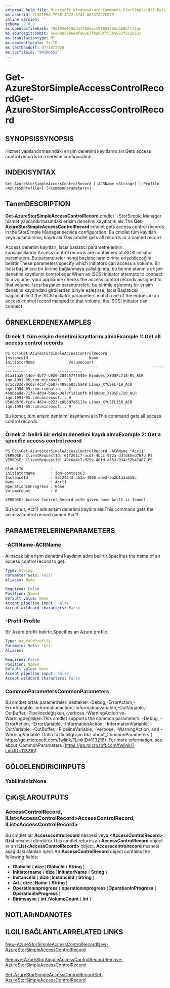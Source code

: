 ```yaml
---
external help file: Microsoft.WindowsAzure.Commands.StorSimple.dll-Help.xml
ms.assetid: 71302FB6-7E2B-4972-A743-AB537AC7CD79
online version: ''
schema: 2.0.0
ms.openlocfilehash: 79e194e0f8dda4392dec191881702c680bf172ac
ms.sourcegitcommit: 56ed085a868afa8263f8eb0f755b5822f5c29532
ms.translationtype: MT
ms.contentlocale: tr-TR
ms.lasthandoff: 07/18/2020
ms.locfileid: "94106552"
---
```

# <span data-ttu-id="37189-101">Get-AzureStorSimpleAccessControlRecord</span><span class="sxs-lookup"><span data-stu-id="37189-101">Get-AzureStorSimpleAccessControlRecord</span></span>

## <span data-ttu-id="37189-102">SYNOPSIS</span><span class="sxs-lookup"><span data-stu-id="37189-102">SYNOPSIS</span></span>
<span data-ttu-id="37189-103">Hizmet yapılandırmasındaki erişim denetimi kayıtlarını alır.</span><span class="sxs-lookup"><span data-stu-id="37189-103">Gets access control records in a service configuration.</span></span>

## <span data-ttu-id="37189-104">INDEKI</span><span class="sxs-lookup"><span data-stu-id="37189-104">SYNTAX</span></span>

```
Get-AzureStorSimpleAccessControlRecord [-ACRName <String>] [-Profile <AzureSMProfile>] [<CommonParameters>]
```

## <span data-ttu-id="37189-105">Tanım</span><span class="sxs-lookup"><span data-stu-id="37189-105">DESCRIPTION</span></span>
<span data-ttu-id="37189-106">**Get-AzureStorSimpleAccessControlRecord** cmdlet 'ı StorSimple Manager hizmet yapılandırmasındaki erişim denetimi kayıtlarını alır.</span><span class="sxs-lookup"><span data-stu-id="37189-106">The **Get-AzureStorSimpleAccessControlRecord** cmdlet gets access control records in the StorSimple Manager service configuration.</span></span>
<span data-ttu-id="37189-107">Bu cmdlet tüm kayıtları veya adlandırılmış kaydı alır.</span><span class="sxs-lookup"><span data-stu-id="37189-107">This cmdlet gets all records or a named record.</span></span>

<span data-ttu-id="37189-108">Access denetim kayıtları, Iscsı başlatıcı parametrelerinin kapsayıcılarıdır.</span><span class="sxs-lookup"><span data-stu-id="37189-108">Access control records are containers of iSCSI initiator parameters.</span></span>
<span data-ttu-id="37189-109">Bu parametreler hangi başlatıcıların birime erişebileceğini belirtir.</span><span class="sxs-lookup"><span data-stu-id="37189-109">These parameters specify which initiators can access a volume.</span></span>
<span data-ttu-id="37189-110">Bir Iscsı başlatıcısı bir birime bağlanmaya çalıştığında, bu birime atanmış erişim denetimi kayıtlarını kontrol eder.</span><span class="sxs-lookup"><span data-stu-id="37189-110">When an iSCSI initiator attempts to connect to a volume, your appliance checks the access control records assigned to that volume.</span></span>
<span data-ttu-id="37189-111">Iscsı başlatıcı parametreleri, bu birimle eşlenmiş bir erişim denetimi kaydındaki girdilerden biriyle eşleşirse, Iscsı Başlatıcısı bağlanabilir.</span><span class="sxs-lookup"><span data-stu-id="37189-111">If the iSCSI initiator parameters match one of the entries in an access control record mapped to that volume, the iSCSI initiator can connect.</span></span>

## <span data-ttu-id="37189-112">ÖRNEKLERDEN</span><span class="sxs-lookup"><span data-stu-id="37189-112">EXAMPLES</span></span>

### <span data-ttu-id="37189-113">Örnek 1: tüm erişim denetimi kayıtlarını alma</span><span class="sxs-lookup"><span data-stu-id="37189-113">Example 1: Get all access control records</span></span>
```
PS C:\>Get-AzureStorSimpleAccessControlRecord
InstanceId                           Name                        InitiatorName               VolumeCount
----------                           ----                        -------------               -----------
01a31aa5-14de-4b77-b926-2842577f540e Windows_XYUSFL718-RV_ACR    iqn.1991-05.com.microsof... 3
071c282d-0cd2-4c5f-b687-48966037ba48 Linux_XYUSFL719_ACR         iqn.1994-05.com.redhat:a... 3
4600eade-71f8-4d04-baec-0e7cf1d1e8fb Windows_XYUSFL720_ACR       iqn.1991-05.com.microsof... 9
d508d6f0-fcda-4624-b223-c0b307d6113e Linux_XYUSFL350_ACR         iqn.1991-05.com.microsof... 9
```

<span data-ttu-id="37189-114">Bu komut, tüm erişim denetimi kayıtlarını alır.</span><span class="sxs-lookup"><span data-stu-id="37189-114">This command gets all access control records.</span></span>

### <span data-ttu-id="37189-115">Örnek 2: belirli bir erişim denetimi kaydı alma</span><span class="sxs-lookup"><span data-stu-id="37189-115">Example 2: Get a specific access control record</span></span>
```
PS C:\>Get-AzureStorSimpleAccessControlRecord -ACRName "Acr11"
VERBOSE: ClientRequestId: 61f261c7-acd3-4bcc-922a-ddfd85eb767b_PS
VERBOSE: ClientRequestId: 49c6a4c7-d299-46fd-a553-034c52b47487_PS

GlobalId            : 
InitiatorName       : iqn-contoso63
InstanceId          : 55f24643-ab3a-4098-ade2-aa2b1a3ab18c
Name                : Acr11
OperationInProgress : None
VolumeCount         : 6

VERBOSE: Access Control Record with given name Acr11 is found!
```

<span data-ttu-id="37189-116">Bu komut, Acr11 adlı erişim denetimi kaydını alır.</span><span class="sxs-lookup"><span data-stu-id="37189-116">This command gets the access control record named Acr11.</span></span>

## <span data-ttu-id="37189-117">PARAMETRELERINE</span><span class="sxs-lookup"><span data-stu-id="37189-117">PARAMETERS</span></span>

### <span data-ttu-id="37189-118">-ACRName</span><span class="sxs-lookup"><span data-stu-id="37189-118">-ACRName</span></span>
<span data-ttu-id="37189-119">Alınacak bir erişim denetimi kaydının adını belirtir.</span><span class="sxs-lookup"><span data-stu-id="37189-119">Specifies the name of an access control record to get.</span></span>

```yaml
Type: String
Parameter Sets: (All)
Aliases: Name

Required: False
Position: Named
Default value: None
Accept pipeline input: False
Accept wildcard characters: False
```

### <span data-ttu-id="37189-120">-Profil</span><span class="sxs-lookup"><span data-stu-id="37189-120">-Profile</span></span>
<span data-ttu-id="37189-121">Bir Azure profili belirtir.</span><span class="sxs-lookup"><span data-stu-id="37189-121">Specifies an Azure profile.</span></span>

```yaml
Type: AzureSMProfile
Parameter Sets: (All)
Aliases: 

Required: False
Position: Named
Default value: None
Accept pipeline input: False
Accept wildcard characters: False
```

### <span data-ttu-id="37189-122">CommonParameters</span><span class="sxs-lookup"><span data-stu-id="37189-122">CommonParameters</span></span>
<span data-ttu-id="37189-123">Bu cmdlet ortak parametreleri destekler:-Debug,-ErrorAction,-ErrorVariable,-ınformationaction,-ınformationvariable,-OutVariable,-OutBuffer,-Pipelinedeğişken,-verbose,-WarningAction ve-Warningdeğişken.</span><span class="sxs-lookup"><span data-stu-id="37189-123">This cmdlet supports the common parameters: -Debug, -ErrorAction, -ErrorVariable, -InformationAction, -InformationVariable, -OutVariable, -OutBuffer, -PipelineVariable, -Verbose, -WarningAction, and -WarningVariable.</span></span> <span data-ttu-id="37189-124">Daha fazla bilgi için bkz about_CommonParameters ( https://go.microsoft.com/fwlink/?LinkID=113216) .</span><span class="sxs-lookup"><span data-stu-id="37189-124">For more information, see about_CommonParameters (https://go.microsoft.com/fwlink/?LinkID=113216).</span></span>

## <span data-ttu-id="37189-125">GÖLGELENDIRICI</span><span class="sxs-lookup"><span data-stu-id="37189-125">INPUTS</span></span>

### <span data-ttu-id="37189-126">Yabilirsiniz</span><span class="sxs-lookup"><span data-stu-id="37189-126">None</span></span>

## <span data-ttu-id="37189-127">ÇıKıŞLAR</span><span class="sxs-lookup"><span data-stu-id="37189-127">OUTPUTS</span></span>

### <span data-ttu-id="37189-128">AccessControlRecord, IList\<AccessControlRecord\></span><span class="sxs-lookup"><span data-stu-id="37189-128">AccessControlRecord, IList\<AccessControlRecord\></span></span>
<span data-ttu-id="37189-129">Bu cmdlet bir **Accesscontrolrecord** nesnesi veya **\<AccessControlRecord\> IList** nesnesi döndürür.</span><span class="sxs-lookup"><span data-stu-id="37189-129">This cmdlet returns an **AccessControlRecord** object or an **IList\<AccessControlRecord\>** object.</span></span>
<span data-ttu-id="37189-130">**Accesscontrolrecord** nesnesi aşağıdaki alanları içerir:</span><span class="sxs-lookup"><span data-stu-id="37189-130">An **AccessControlRecord** object contains the following fields:</span></span> 

- <span data-ttu-id="37189-131">**Globalid** ( **dize** )</span><span class="sxs-lookup"><span data-stu-id="37189-131">**GlobalId** ( **String** )</span></span> 
- <span data-ttu-id="37189-132">**Initiatorname** ( **dize** )</span><span class="sxs-lookup"><span data-stu-id="37189-132">**InitiatorName** ( **String** )</span></span> 
- <span data-ttu-id="37189-133">**InstanceId** ( **dize** )</span><span class="sxs-lookup"><span data-stu-id="37189-133">**InstanceId** ( **String** )</span></span> 
- <span data-ttu-id="37189-134">**Ad** ( **dize** )</span><span class="sxs-lookup"><span data-stu-id="37189-134">**Name** ( **String** )</span></span> 
- <span data-ttu-id="37189-135">**Operationınprogress** ( **operationınprogress** )</span><span class="sxs-lookup"><span data-stu-id="37189-135">**OperationInProgress** ( **OperationInProgress** )</span></span> 
- <span data-ttu-id="37189-136">**Birimsayısı** ( **int** )</span><span class="sxs-lookup"><span data-stu-id="37189-136">**VolumeCount** ( **int** )</span></span>

## <span data-ttu-id="37189-137">NOTLARıNDA</span><span class="sxs-lookup"><span data-stu-id="37189-137">NOTES</span></span>

## <span data-ttu-id="37189-138">ILGILI BAĞLANTıLAR</span><span class="sxs-lookup"><span data-stu-id="37189-138">RELATED LINKS</span></span>

[<span data-ttu-id="37189-139">New-AzureStorSimpleAccessControlRecord</span><span class="sxs-lookup"><span data-stu-id="37189-139">New-AzureStorSimpleAccessControlRecord</span></span>](./New-AzureStorSimpleAccessControlRecord.md)

[<span data-ttu-id="37189-140">Remove-AzureStorSimpleAccessControlRecord</span><span class="sxs-lookup"><span data-stu-id="37189-140">Remove-AzureStorSimpleAccessControlRecord</span></span>](./Remove-AzureStorSimpleAccessControlRecord.md)

[<span data-ttu-id="37189-141">Set-AzureStorSimpleAccessControlRecord</span><span class="sxs-lookup"><span data-stu-id="37189-141">Set-AzureStorSimpleAccessControlRecord</span></span>](./Set-AzureStorSimpleAccessControlRecord.md)


